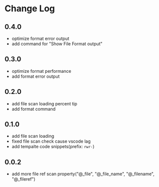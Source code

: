 # Change Log

## 0.4.0

- optimize format error output
- add command for "Show File Format output"

## 0.3.0

- optimize format performance
- add format error output

## 0.2.0

- add file scan loading percent tip
- add format command

## 0.1.0

- add file scan loading
- fixed file scan check cause vscode lag
- add tempalte code snippets(prefix: `rwr-`)

## 0.0.2

- add more file ref scan property("@_file", "@_file_name", "@_filename", "@_fileref")